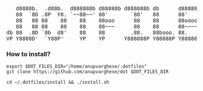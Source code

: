 <pre>
   d8888b.  .d88b.  d888888b d88888b d888888b db      d88888b .d8888. 
   88  `8D .8P  Y8. `~~88~~' 88'       `88'   88      88'     88'  YP 
   88   88 88    88    88    88ooo      88    88      88ooooo `8bo.   
   88   88 88    88    88    88~~~      88    88      88~~~~~   `Y8b. 
db 88  .8D `8b  d8'    88    88        .88.   88booo. 88.     db   8D 
VP Y8888D'  `Y88P'     YP    YP      Y888888P Y88888P Y88888P `8888Y' 
</pre>

### How to install?

```shell
export $DOT_FILES_DIR="/home/anupvarghese/.dotfiles"
git clone https://github.com/anupvarghese/dot $DOT_FILES_DIR

cd ~/.dotfiles/install && ./install.sh
```
